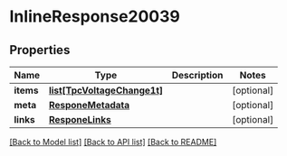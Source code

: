 # InlineResponse20039

## Properties
Name | Type | Description | Notes
------------ | ------------- | ------------- | -------------
**items** | [**list[TpcVoltageChange1t]**](TpcVoltageChange1t.md) |  | [optional] 
**meta** | [**ResponeMetadata**](ResponeMetadata.md) |  | [optional] 
**links** | [**ResponeLinks**](ResponeLinks.md) |  | [optional] 

[[Back to Model list]](../README.md#documentation-for-models) [[Back to API list]](../README.md#documentation-for-api-endpoints) [[Back to README]](../README.md)


